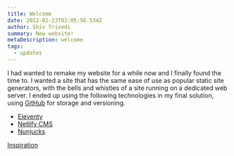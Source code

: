 ```yaml
---
title: Welcome
date: 2022-02-23T02:05:56.534Z
author: Shiv Trivedi
summary: New website!
metaDescription: welcome
tags:
  - updates
---
```

I had wanted to remake my website for a while now and I finally found the time to.
I wanted a site that has the same ease of use as popular static site generators, with the bells and whistles of a site running on a dedicated web server. I ended up using the following technologies in my final solution, using [GitHub](https://github.com) for storage and versioning.

* [Eleventy](https://www.11ty.dev/)
* [Netlify CMS](https://www.netlifycms.org/)
* [Nunjucks](https://mozilla.github.io/nunjucks/)

[Inspiration](https://blog.yaseen.xyz/)